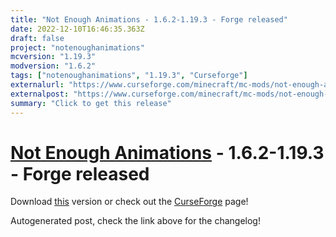```yaml
---
title: "Not Enough Animations - 1.6.2-1.19.3 - Forge released"
date: 2022-12-10T16:46:35.363Z
draft: false
project: "notenoughanimations"
mcversion: "1.19.3"
modversion: "1.6.2"
tags: ["notenoughanimations", "1.19.3", "Curseforge"]
externalurl: "https://www.curseforge.com/minecraft/mc-mods/not-enough-animations/files/4160301"
externalpost: "https://www.curseforge.com/minecraft/mc-mods/not-enough-animations/files/4160301"
summary: "Click to get this release"
---
```

# [Not Enough Animations](/project/notenoughanimations) - 1.6.2-1.19.3 - Forge released
Download [this](https://www.curseforge.com/minecraft/mc-mods/not-enough-animations/files/4160301) version or check out the [CurseForge](https://www.curseforge.com/minecraft/mc-mods/not-enough-animations) page!

Autogenerated post, check the link above for the changelog!
